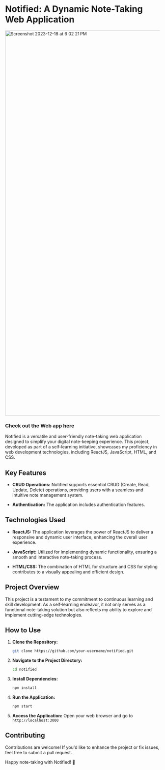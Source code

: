 # Notified: A Dynamic Note-Taking Web Application

<img width="1253" alt="Screenshot 2023-12-18 at 6 02 21 PM" src="https://github.com/aatishpandey/notified/assets/32216307/0a9f6311-8885-4a27-bec9-55ec9df3413b">

### Check out the Web app [here](notified.netlify.app)

Notified is a versatile and user-friendly note-taking web application designed to simplify your digital note-keeping experience. This project, developed as part of a self-learning initiative, showcases my proficiency in web development technologies, including ReactJS, JavaScript, HTML, and CSS.

## Key Features

- **CRUD Operations:** Notified supports essential CRUD (Create, Read, Update, Delete) operations, providing users with a seamless and intuitive note management system.
  
- **Authentication:** The application includes authentication features.

## Technologies Used

- **ReactJS:** The application leverages the power of ReactJS to deliver a responsive and dynamic user interface, enhancing the overall user experience.

- **JavaScript:** Utilized for implementing dynamic functionality, ensuring a smooth and interactive note-taking process.

- **HTML/CSS:** The combination of HTML for structure and CSS for styling contributes to a visually appealing and efficient design.

## Project Overview

This project is a testament to my commitment to continuous learning and skill development. As a self-learning endeavor, it not only serves as a functional note-taking solution but also reflects my ability to explore and implement cutting-edge technologies.

## How to Use

1. **Clone the Repository:**
   ```bash
   git clone https://github.com/your-username/notified.git
   ```

2. **Navigate to the Project Directory:**
   ```bash
   cd notified
   ```

3. **Install Dependencies:**
   ```bash
   npm install
   ```

4. **Run the Application:**
   ```bash
   npm start
   ```

5. **Access the Application:**
   Open your web browser and go to `http://localhost:3000`

## Contributing

Contributions are welcome! If you'd like to enhance the project or fix issues, feel free to submit a pull request.


Happy note-taking with Notified! 📝
